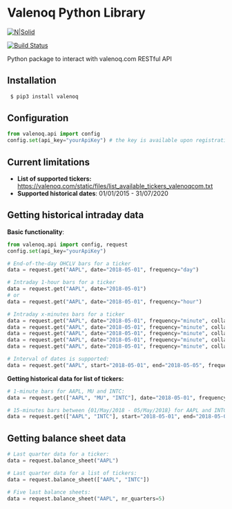 # Valenoq Python Library

[![N|Solid](https://valenoq.com/static/modules/black-dashboard/img/apple-icon.png)](https://valenoq.com)

[![Build Status](https://travis-ci.org/samarkanov/valenoq.svg?branch=master)](https://travis-ci.org/joemccann/dillinger)

Python package to interact with valenoq.com RESTful API

## Installation
```sh
 $ pip3 install valenoq
```

## Configuration
```python
from valenoq.api import config
config.set(api_key="yourApiKey") # the key is available upon registration at https://valenoq.com
```

## Current limitations
* **List of supported tickers:** https://valenoq.com/static/files/list_available_tickers_valenoqcom.txt
* **Supported historical dates**: 01/01/2015 - 31/07/2020

## Getting historical intraday data
**Basic functionality**:
```python
from valenoq.api import config, request
config.set(api_key="yourApiKey")

# End-of-the-day OHCLV bars for a ticker
data = request.get("AAPL", date="2018-05-01", frequency="day")

# Intraday 1-hour bars for a ticker
data = request.get("AAPL", date="2018-05-01")
# or
data = request.get("AAPL", date="2018-05-01", frequency="hour")

# Intraday x-minutes bars for a ticker
data = request.get("AAPL", date="2018-05-01", frequency="minute", collapse=1)  # 1-minute bars
data = request.get("AAPL", date="2018-05-01", frequency="minute", collapse=5)  # 5-minutes bars
data = request.get("AAPL", date="2018-05-01", frequency="minute", collapse=10) # 10-minutes bars
data = request.get("AAPL", date="2018-05-01", frequency="minute", collapse=15) # 15-minutes bars
data = request.get("AAPL", date="2018-05-01", frequency="minute", collapse=5)  # 30-minutes bars

# Interval of dates is supported:
data = request.get("AAPL", start="2018-05-01", end="2018-05-05", frequency="minute", collapse=15)
```

**Getting historical data for list of tickers:**
```python
# 1-minute bars for AAPL, MU and INTC:
data = request.get(["AAPL", "MU", "INTC"], date="2018-05-01", frequency="minute", collapse=1) 

# 15-minutes bars between {01/May/2018 - 05/May/2018} for AAPL and INTC
data = request.get(["AAPL", "INTC"], start="2018-05-01", end="2018-05-05", frequency="minute", collapse=15) 
```

## Getting balance sheet data
```python
# Last quarter data for a ticker:
data = request.balance_sheet("AAPL")

# Last quarter data for a list of tickers:
data = request.balance_sheet(["AAPL", "INTC"])

# Five last balance sheets:
data = request.balance_sheet("AAPL", nr_quarters=5)
```

